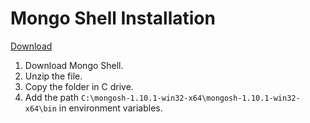 # **Mongo Shell Installation**

[Download](https://www.mongodb.com/try/download/shell)

1. Download Mongo Shell. 
2. Unzip the file.
3. Copy the folder in C drive. 
4. Add the path ```C:\mongosh-1.10.1-win32-x64\mongosh-1.10.1-win32-x64\bin``` in environment variables. 